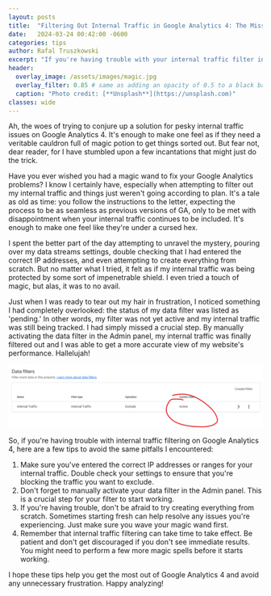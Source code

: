 ```yaml
---
layout: posts
title:  "Filtering Out Internal Traffic in Google Analytics 4: The Missing Piece"
date:   2024-03-24 00:42:00 -0600
categories: tips
author: Rafal Truszkowski
excerpt: "If you're having trouble with your internal traffic filter in Google Analytics 4, don't worry! The solution may be as easy as manually activating the filter in the Admin panel."
header:
  overlay_image: /assets/images/magic.jpg
  overlay_filter: 0.85 # same as adding an opacity of 0.5 to a black background
  caption: "Photo credit: [**Unsplash**](https://unsplash.com)"
classes: wide
---
```


Ah, the woes of trying to conjure up a solution for pesky internal traffic issues on Google Analytics 4. It's enough to make one feel as if they need a veritable cauldron full of magic potion to get things sorted out. But fear not, dear reader, for I have stumbled upon a few incantations that might just do the trick.

Have you ever wished you had a magic wand to fix your Google Analytics problems? I know I certainly have, especially when attempting to filter out my internal traffic and things just weren't going according to plan. It's a tale as old as time: you follow the instructions to the letter, expecting the process to be as seamless as previous versions of GA, only to be met with disappointment when your internal traffic continues to be included. It's enough to make one feel like they're under a cursed hex.

I spent the better part of the day attempting to unravel the mystery, pouring over my data streams settings, double checking that I had entered the correct IP addresses, and even attempting to create everything from scratch. But no matter what I tried, it felt as if my internal traffic was being protected by some sort of impenetrable shield. I even tried a touch of magic, but alas, it was to no avail.

Just when I was ready to tear out my hair in frustration, I noticed something I had completely overlooked: the status of my data filter was listed as 'pending.' In other words, my filter was not yet active and my internal traffic was still being tracked. I had simply missed a crucial step. By manually activating the data filter in the Admin panel, my internal traffic was finally filtered out and I was able to get a more accurate view of my website's performance. Hallelujah!

![dfsda](/assets/images/ga4_data_filter.png)

So, if you're having trouble with internal traffic filtering on Google Analytics 4, here are a few tips to avoid the same pitfalls I encountered:

1. Make sure you've entered the correct IP addresses or ranges for your internal traffic. Double check your settings to ensure that you're blocking the traffic you want to exclude.
2. Don't forget to manually activate your data filter in the Admin panel. This is a crucial step for your filter to start working.
3. If you're having trouble, don't be afraid to try creating everything from scratch. Sometimes starting fresh can help resolve any issues you're experiencing. Just make sure you wave your magic wand first.
4. Remember that internal traffic filtering can take time to take effect. Be patient and don't get discouraged if you don't see immediate results. You might need to perform a few more magic spells before it starts working.

I hope these tips help you get the most out of Google Analytics 4 and avoid any unnecessary frustration. Happy analyzing!